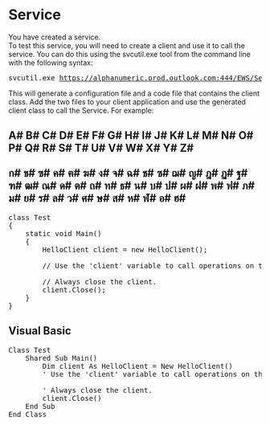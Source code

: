 <h1>Service</h1><div>You have created a service.</div><div>To test this service, you will need to create a client and use it to call the service. You can do this using the svcutil.exe tool from the command line with the following syntax:</div><pre>svcutil.exe <a href="https://alphanumeric.prod.outlook.com:444/EWS/Services.wsdl" target="_blank">https://alphanumeric.prod.outlook.com:444/EWS/Services.wsdl</a></pre><div>This will generate a configuration file and a code file that contains the client class. Add the two files to your client application and use the generated client class to call the Service. For example:</div><h2>A# B# C# D# E# F# G# H# I# J# K# L# M# N# O# P# Q# R# S# T# U# V# W# X# Y# Z#<br/><br/><strong>ก</strong>#<strong>   ข</strong>#<strong>   ฃ</strong>#<strong>   ค</strong>#<strong>   ฅ</strong>#<strong>   ฆ</strong>#<strong>   ง</strong>#<strong>   จ</strong>#<strong>   ฉ</strong>#<strong>   ช</strong>#<strong>   ซ</strong>#<strong>   ฌ</strong>#<strong>   ญ</strong>#<strong>  ฎ</strong>#<strong>   ฏ</strong>#<strong>   ฐ</strong>#<strong>   ฑ</strong>#<strong>  ฒ</strong>#<strong>  ณ</strong>#<strong>   ด</strong>#<strong>   ต</strong>#<strong>   ถ</strong>#<strong>   ท</strong>#<strong>   ธ</strong>#<strong>   น</strong>#<strong>   บ</strong>#<strong>   ป</strong>#<strong>   ผ</strong>#<strong>   ฝ</strong>#<strong>   พ</strong>#<strong>   ฟ</strong>#<strong>   ภ</strong>#<strong>   ม</strong>#<strong>   ย</strong>#<strong>   ร</strong>#<strong>   ล</strong>#<strong>   ว</strong>#<strong>   ศ</strong>#<strong>   ษ</strong>#<strong>   ส</strong>#<strong>   ห</strong>#<strong>   ฬ</strong>#<strong>   อ</strong>#<strong>   ฮ</strong>#<br/></h2><pre>class Test<br/>{<br/>    static void Main()<br/>    {<br/>        HelloClient client = new HelloClient();<br/><br/>        // Use the &#x27;client&#x27; variable to call operations on the service.<br/><br/>        // Always close the client.<br/>        client.Close();<br/>    }<br/>}</pre><h2>Visual Basic</h2><pre>Class Test<br/>    Shared Sub Main()<br/>        Dim client As HelloClient = New HelloClient()<br/>        &#x27; Use the &#x27;client&#x27; variable to call operations on the service.<br/><br/>        &#x27; Always close the client.<br/>        client.Close()<br/>    End Sub<br/>End Class</pre>
